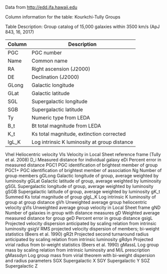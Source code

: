 Data from http://edd.ifa.hawaii.edu

Column information for the table: Kourkchi-Tully Groups

Table Description: Group catalog of 15,000 galaxies within 3500 km/s (ApJ 843, 16, 2017)

|Column	| Description |
| ----- | ------- |
| PGC	 | PGC number |
| Name |	Common name |
| RA |	Right ascension (J2000) |
| DE | 	Declination (J2000) |
| GLong |	Galactic longitude |
| GLat	| Galactic latitude |
| SGL	| Supergalactic longitude |
| SGB	| Supergalactic latitude |
| Ty	| Numeric type from LEDA| 
| B_t	| Bt total magnitude from LEDA |
| K_t	| Ks total magnitude, extinction corrected | 
| lgL_K	| Log intrinsic K luminosity at group distance |

Vhel	Heliocentric velocity
Vls	Velocity in Local Sheet reference frame (Tully et al. 2008)
D_i	Measured distance for individual galaxy
eDi	Percent error in measured distance
PGC1	PGC identification of brightest member of group
PGC1+	PGC identification of brightest member of association
Ng	Number of group members
gGLong	Galactic longitude of group, average weighted by luminosity
gGLat	Galactic latitude of group, average weighted by luminosity
gSGL	Supergalactic longitude of group, average weighted by luminosity
gSGB	Supergalactic latitude of group, average weighted by luminosity
gK_t	Summed Ks total magnitude of group
glgL_K	Log intrinsic K luminosity of group at group distance
gVh	Unweighted average group heliocentric velocity
gVls	Unweighted average group velocity in Local Sheet frame
gND	Number of galaxies in group with distance measures
gD	Weighted average measured distance for group
geD	Percent error in group distance
gsigL	Projected velocity dispersion anticipated by scaling relation from intrinsic luminosity
gsigV	RMS projected velocity dispersion of members; bi-weight statistics (Beers et al. 1990)
gR2t	Projected second turnaround radius anticipated by scaling relation from intrinsic luminosity
gRdyn	Projected virial radius from bi-weight statistics (Beers et al. 1990)
gMassL	Log group mass by scaling relation from intrinsic luminosity and M/L prescription
gMassdyn	Log group mass from virial theorem with bi-weight dispersion and radius parameters
SGX	Supergalactic X
SGY	Supergalactic Y
SGZ	Supergalactic Z
